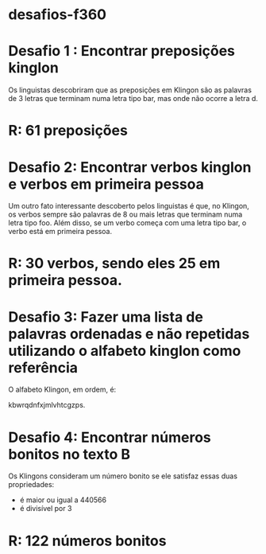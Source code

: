 # desafios-f360


# Desafio 1 : Encontrar preposições kinglon

Os linguistas descobriram que as preposições em Klingon são as palavras de 3 letras que terminam numa letra tipo bar, mas onde não ocorre a letra d. 

# R: 61 preposições


# Desafio 2: Encontrar verbos kinglon e verbos em primeira pessoa

Um outro fato interessante descoberto pelos linguistas é que, no Klingon, os verbos sempre são palavras de 8 ou mais letras que terminam numa letra tipo foo. Além disso, se um verbo começa com uma letra tipo bar, o verbo está em primeira pessoa.

# R: 30 verbos, sendo eles 25 em primeira pessoa.


# Desafio 3: Fazer uma lista de palavras ordenadas e não repetidas utilizando o alfabeto kinglon como referência

O alfabeto Klingon, em ordem, é: 

kbwrqdnfxjmlvhtcgzps. 



# Desafio 4: Encontrar números bonitos no texto B

Os Klingons consideram um número bonito se ele satisfaz essas duas propriedades:

- é maior ou igual a 440566
- é divisível por 3

# R: 122 números bonitos
